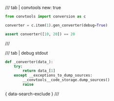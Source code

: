 /// tab | convtools
    new: true

```python
from convtools import conversion as c

converter = c.item(1).gen_converter(debug=True)

assert converter([10, 20]) == 20

```
///

/// tab | debug stdout
```python
def _converter(data_):
    try:
        return data_[1]
    except __exceptions_to_dump_sources:
        __convtools__code_storage.dump_sources()
        raise


```
{ data-search-exclude }
///

